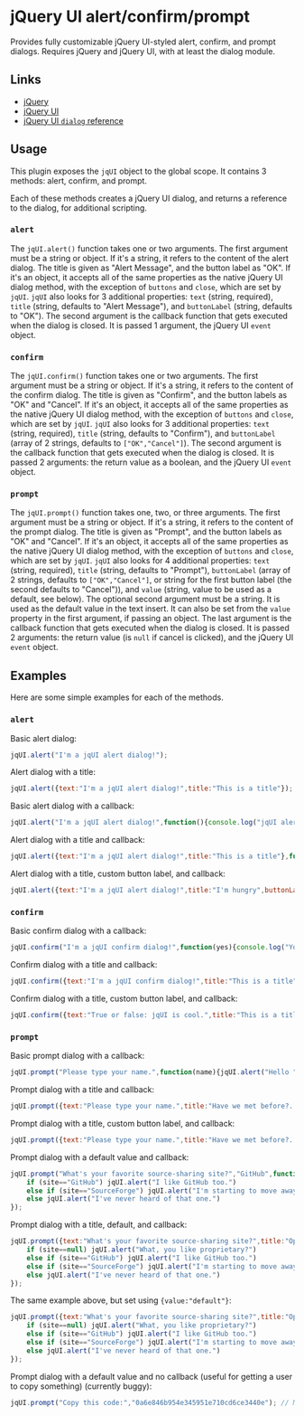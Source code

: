 # jQuery UI alert/confirm/prompt

Provides fully customizable jQuery UI-styled alert, confirm, and prompt dialogs. Requires jQuery and jQuery UI, with at least the dialog module.

## Links
* [jQuery](http://jquery.com)
* [jQuery UI](http://jqueryui.com)
* [jQuery UI `dialog` reference](http://api.jqueryui.com/dialog/)

## Usage
This plugin exposes the `jqUI` object to the global scope. It contains 3 methods: alert, confirm, and prompt.

Each of these methods creates a jQuery UI dialog, and returns a reference to the dialog, for additional scripting.

### `alert`
The `jqUI.alert()` function takes one or two arguments.
The first argument must be a string or object. If it's a string, it refers to the content of the alert dialog. The title is given as "Alert Message", and the button label as "OK". If it's an object, it accepts all of the same properties as the native jQuery UI dialog method, with the exception of `buttons` and `close`, which are set by `jqUI`. `jqUI` also looks for 3 additional properties: `text` (string, required), `title` (string, defaults to "Alert Message"), and `buttonLabel` (string, defaults to "OK").
The second argument is the callback function that gets executed when the dialog is closed. It is passed 1 argument, the jQuery UI `event` object.

### `confirm`
The `jqUI.confirm()` function takes one or two arguments.
The first argument must be a string or object. If it's a string, it refers to the content of the confirm dialog. The title is given as "Confirm", and the button labels as "OK" and "Cancel". If it's an object, it accepts all of the same properties as the native jQuery UI dialog method, with the exception of `buttons` and `close`, which are set by `jqUI`. `jqUI` also looks for 3 additional properties: `text` (string, required), `title` (string, defaults to "Confirm"), and `buttonLabel` (array of 2 strings, defaults to `["OK","Cancel"]`).
The second argument is the callback function that gets executed when the dialog is closed. It is passed 2 arguments: the return value as a boolean, and the jQuery UI `event` object.

### `prompt`
The `jqUI.prompt()` function takes one, two, or three arguments.
The first argument must be a string or object. If it's a string, it refers to the content of the prompt dialog. The title is given as "Prompt", and the button labels as "OK" and "Cancel". If it's an object, it accepts all of the same properties as the native jQuery UI dialog method, with the exception of `buttons` and `close`, which are set by `jqUI`. `jqUI` also looks for 4 additional properties: `text` (string, required), `title` (string, defaults to "Prompt"), `buttonLabel` (array of 2 strings, defaults to `["OK","Cancel"]`, or string for the first button label (the second defaults to "Cancel")), and `value` (string, value to be used as a default, see below).
The optional second argument must be a string. It is used as the default value in the text insert. It can also be set from the `value` property in the first argument, if passing an object.
The last argument is the callback function that gets executed when the dialog is closed. It is passed 2 arguments: the return value (is `null` if cancel is clicked), and the jQuery UI `event` object.

## Examples
Here are some simple examples for each of the methods.

### `alert`
Basic alert dialog:

```javascript
jqUI.alert("I'm a jqUI alert dialog!");
```

Alert dialog with a title:

```javascript
jqUI.alert({text:"I'm a jqUI alert dialog!",title:"This is a title"});
```

Basic alert dialog with a callback:

```javascript
jqUI.alert("I'm a jqUI alert dialog!",function(){console.log("jqUI alert dialog closed")});
```

Alert dialog with a title and callback:

```javascript
jqUI.alert({text:"I'm a jqUI alert dialog!",title:"This is a title"},function(){console.log("jqUI alert dialog closed")});
```

Alert dialog with a title, custom button label, and callback:

```javascript
jqUI.alert({text:"I'm a jqUI alert dialog!",title:"I'm hungry",buttonLabel:"pizza"},function(){console.log("What kind of answer is pizza?")});
```

### `confirm`

Basic confirm dialog with a callback:

```javascript
jqUI.confirm("I'm a jqUI confirm dialog!",function(yes){console.log("You pressed "+yes?"OK":"Cancel")});
```

Confirm dialog with a title and callback:

```javascript
jqUI.confirm({text:"I'm a jqUI confirm dialog!",title:"This is a title"},function(yes){console.log("You pressed "+yes?"OK":"Cancel")});
```

Confirm dialog with a title, custom button label, and callback:

```javascript
jqUI.confirm({text:"True or false: jqUI is cool.",title:"This is a title",buttonLabel:["true","false"]},function(true_or_false){console.log("Your answer is "+true_or_false)});
```

### `prompt`

Basic prompt dialog with a callback:

```javascript
jqUI.prompt("Please type your name.",function(name){jqUI.alert("Hello "+name)});
```

Prompt dialog with a title and callback:

```javascript
jqUI.prompt({text:"Please type your name.",title:"Have we met before?..."},function(name){jqUI.alert("Hello "+name)});
```

Prompt dialog with a title, custom button label, and callback:

```javascript
jqUI.prompt({text:"Please type your name.",title:"Have we met before?...",buttonLabel:["Nice to meet you","I like to keep my personal information private"]},function(name){jqUI.alert("Hello "+name)});
```

Prompt dialog with a default value and callback:

```javascript
jqUI.prompt("What's your favorite source-sharing site?","GitHub",function(site){
	if (site=="GitHub") jqUI.alert("I like GitHub too.")
	else if (site=="SourceForge") jqUI.alert("I'm starting to move away from SourceForge...")
	else jqUI.alert("I've never heard of that one.")
});
```

Prompt dialog with a title, default, and callback:

```javascript
jqUI.prompt({text:"What's your favorite source-sharing site?",title:"Open source FTW!"},"GitHub",function(site){
	if (site==null) jqUI.alert("What, you like proprietary?")
	else if (site=="GitHub") jqUI.alert("I like GitHub too.")
	else if (site=="SourceForge") jqUI.alert("I'm starting to move away from SourceForge...")
	else jqUI.alert("I've never heard of that one.")
});
```

The same example above, but set using `{value:"default"}`:

```javascript
jqUI.prompt({text:"What's your favorite source-sharing site?",title:"Open source FTW!",value:"GitHub"},function(site){
	if (site==null) jqUI.alert("What, you like proprietary?")
	else if (site=="GitHub") jqUI.alert("I like GitHub too.")
	else if (site=="SourceForge") jqUI.alert("I'm starting to move away from SourceForge...")
	else jqUI.alert("I've never heard of that one.")
});
```

Prompt dialog with a default value and no callback (useful for getting a user to copy something) (currently buggy):

```javascript
jqUI.prompt("Copy this code:","0a6e846b954e345951e710cd6ce3440e"); // MD5 of jquery-2.0.3.min.js
```
